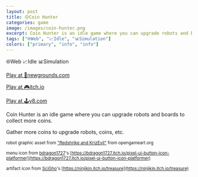```yaml
---
layout: post
title: 🟡Coin Hunter
categories: game
image: /images/coin-hunter.png
excerpt: Coin Hunter is an idle game where you can upgrade robots and boards to collect more coins.
tags: ["🌐Web", "📈Idle", "📊Simulation"]
colors: ["primary", "info", "info"]
---
```


<span class="badge badge-primary">🌐Web</span>
<span class="badge badge-info">📈Idle</span>
<span class="badge badge-info">📊Simulation</span>

<a href="https://www.newgrounds.com/portal/view/880263" class="btn btn-primary btn-lg">Play at 🎨newgrounds.com</a>

<a href="https://sublevelgames.itch.io/coin-hunter" class="btn btn-primary btn-lg">Play at 🎮itch.io</a>

<a href="https://y8.com/games/coin_hunter" class="btn btn-primary btn-lg">Play at 🕹️y8.com</a>

Coin Hunter is an idle game where you can upgrade robots and boards to collect more coins.

Gather more coins to upgrade robots, coins, etc.

<small>robot graphic asset from ["Redshrike and KrizEvil"](https://opengameart.org/content/mech-48x48) from opengameart.org</small>

<small>menu icon from [bdragon1727](https://itch.io/profile/bdragon1727)'s [https://bdragon1727.itch.io/pixel-ui-button-icon-platformer](https://bdragon1727.itch.io/pixel-ui-button-icon-platformer)</small>

<small>artifact icon from [SciGho](https://ninjikin.itch.io/)'s [https://ninjikin.itch.io/treasure](https://ninjikin.itch.io/treasure)</small>